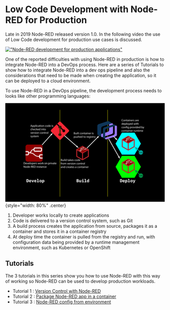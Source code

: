 # Low Code Development with Node-RED for Production

Late in 2019 Node-RED released version 1.0.  In the following video the use of Low Code development for production use cases is discussed.

[!["Node-RED development for production applications"](http://img.youtube.com/vi/UpdgM66Au_U/0.jpg)](https://youtu.be/UpdgM66Au_U "Node-RED development for production applications")

One of the reported difficulties with using Node-RED in production is how to integrate Node-RED into a DevOps process.  Here are a series of Tutorials to show how to integrate Node-RED into a dev ops pipeline and also the considerations that need to be made when creating the application, so it can be deployed to a cloud environment.

To use Node-RED in a DevOps pipeline, the development process needs to looks like other programming languages:

![Node-RED production pipeline](image/NRprod.png){style="width: 80%" .center}

1. Developer works locally to create applications
2. Code is delivered to a version control system, such as Git
3. A build process creates the application from source, packages it as a container and stores it in a container registry
4. At deploy time the container is pulled from the registry and run, with configuration data being provided by a runtime management environment, such as Kubernetes or OpenShift

## Tutorials

The 3 tutorials in this series show you how to use Node-RED with this way of working so Node-RED can be used to develop production workloads.

* Tutorial 1 : [Version Control with Node-RED](Node-REDsourceControl/README.md)
* Tutorial 2 : [Package Node-RED app in a container](Packaging-Node-RED-apps-in-containers/README.md)
* Tutorial 3 : [Node-RED config from environment](Node-RED-config-from-environment/README.md)
